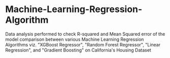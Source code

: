 # Machine-Learning-Regression-Algorithm
Data analysis performed to check R-squared and Mean Squared error of the model comparison between various Machine Learning Regression Algorithms viz. "XGBoost Regressor", "Random Forest Regressor", "Linear Regression", and "Gradient Boosting" on California's Housing Dataset
